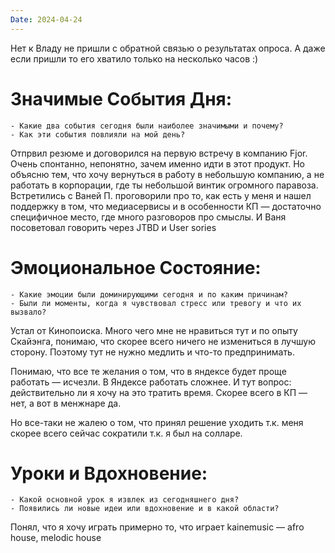 ```yaml
---
Date: 2024-04-24
---
```


Нет к Владу не пришли с обратной связью о результатах опроса. А даже если пришли то его хватило только на несколько часов :) 
# **Значимые События Дня:**
```
- Какие два события сегодня были наиболее значимыми и почему?
- Как эти события повлияли на мой день?
```
Отпрвил резюме и договорился на первую встречу в компанию Fjor. Очень спонтанно, непонятно, зачем именно идти в этот продукт. Но объясню тем, что хочу вернуться в работу в небольшую компанию, а не работать в корпорации, где ты небольшой винтик огромного паравоза. 
Встретились с Ваней П. проговорили про то, как есть у меня и нашел поддержку в том, что медиасервисы и в особенности КП — достаточно специфичное место, где много разговоров про смыслы. И Ваня посоветовал говорить через JTBD и User sories  

#  **Эмоциональное Состояние:**
```
- Какие эмоции были доминирующими сегодня и по каким причинам?
- Были ли моменты, когда я чувствовал стресс или тревогу и что их вызвало?
```
Устал от Кинопоиска. Много чего мне не нравиться тут и по опыту Скайэнга, понимаю, что скорее всего ничего не измениться в лучшую сторону. Поэтому тут не нужно медлить и что-то предпринимать. 

Понимаю, что все те желания о том, что в яндексе будет проще работать — исчезли. В Яндексе работать сложнее. И тут вопрос: действительно ли я хочу на это тратить время. Скорее всего в КП — нет, а вот в менжнаре да. 

Но все-таки не жалею о том, что принял решение уходить т.к. меня скорее всего сейчас сократили т.к. я был на солларе. 


# Уроки и Вдохновение:
```
- Какой основной урок я извлек из сегодняшнего дня?
- Появились ли новые идеи или вдохновение и в какой области?
```

Понял, что я хочу играть примерно то, что играет kainemusic — afro house, melodic house 